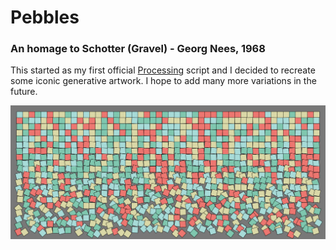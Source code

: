 # Pebbles 
### An homage to Schotter (Gravel) - Georg Nees, 1968

This started as my first official [Processing](https://processing.org/) script and I decided to recreate some iconic generative artwork. I hope to add many more variations in the future.

![](https://github.com/erdavids/Generative-Pebbles/blob/master/Examples/Pebbles-50-50x20.png)
